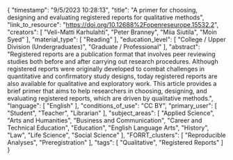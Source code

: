 {
    "timestamp": "9/5/2023 10:28:13",
    "title": "A primer for choosing, designing and evaluating registered reports for qualitative methods",
    "link_to_resource": "https://doi.org/10.12688%2Fopenreseurope.15532.2",
    "creators": [
        "Veli-Matti Karhulahti",
        "Peter Branney",
        "Miia Siutila",
        "Moin Syed"
    ],
    "material_type": [
        "Reading"
    ],
    "education_level": [
        "College / Upper Division (Undergraduates)",
        "Graduate / Professional"
    ],
    "abstract": "Registered reports are a publication format that involves peer reviewing studies both before and after carrying out research procedures. Although registered reports were originally developed to combat challenges in quantitative and confirmatory study designs, today registered reports are also available for qualitative and exploratory work. This article provides a brief primer that aims to help researchers in choosing, designing, and evaluating registered reports, which are driven by qualitative methods.",
    "language": [
        "English"
    ],
    "conditions_of_use": "CC BY",
    "primary_user": [
        "Student",
        "Teacher",
        "Librarian"
    ],
    "subject_areas": [
        "Applied Science",
        "Arts and Humanities",
        "Business and Communication",
        "Career and Technical Education",
        "Education",
        "English Language Arts",
        "History",
        "Law",
        "Life Science",
        "Social Science"
    ],
    "FORRT_clusters": [
        "Reproducible Analyses",
        "Preregistration"
    ],
    "tags": [
        "Qualitative",
        "Registered Reports"
    ]
}